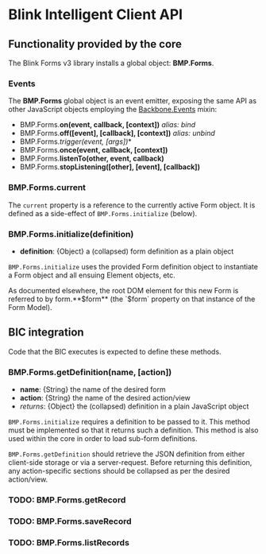 # Blink Intelligent Client API


## Functionality provided by the core

The Blink Forms v3 library installs a global object: **BMP.Forms**.

### Events

The **BMP.Forms** global object is an event emitter, exposing the same API as other JavaScript objects employing the [Backbone.Events](http://backbonejs.org/#Events) mixin:

- BMP.Forms.**on(event, callback, [context])** *alias: bind*
- BMP.Forms.**off([event], [callback], [context])** *alias: unbind*
- BMP.Forms.**trigger(event, [args*])**
- BMP.Forms.**once(event, callback, [context])**
- BMP.Forms.**listenTo(other, event, callback)**
- BMP.Forms.**stopListening([other], [event], [callback])**

### BMP.Forms.current

The `current` property is a reference to the currently active Form object. It is defined as a side-effect of `BMP.Forms.initialize` (below).

### BMP.Forms.initialize(definition)
- **definition**: {Object} a (collapsed) form definition as a plain object

`BMP.Forms.initialize` uses the provided Form definition object to instantiate a Form object and all ensuing Element objects, etc.

As documented elsewhere, the root DOM element for this new Form is referred to by form.**$form** (the `$form` property on that instance of the Form Model).


## BIC integration

Code that the BIC executes is expected to define these methods.

### BMP.Forms.getDefinition(name, [action])
- **name**: {String} the name of the desired form
- **action**: {String} the name of the desired action/view
- *returns*: {Object} the (collapsed) definition in a plain JavaScript object

`BMP.Forms.initialize` requires a definition to be passed to it. This method must be implemented so that it returns such a definition. This method is also used within the core in order to load sub-form definitions.

`BMP.Forms.getDefinition` should retrieve the JSON definition from either client-side storage or via a server-request. Before returning this definition, any action-specific sections should be collapsed as per the desired action/view.

### TODO: BMP.Forms.getRecord

### TODO: BMP.Forms.saveRecord

### TODO: BMP.Forms.listRecords